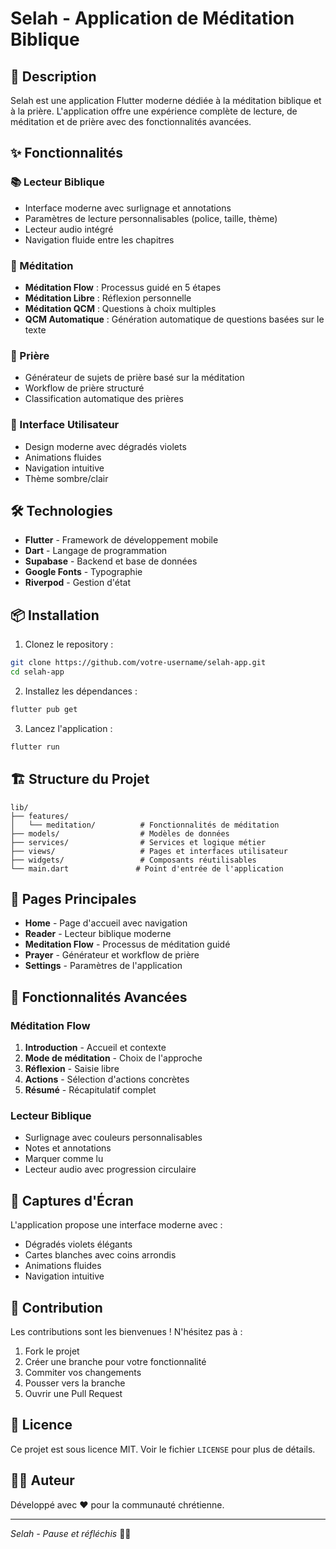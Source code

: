 # Selah - Application de Méditation Biblique

## 📖 Description

Selah est une application Flutter moderne dédiée à la méditation biblique et à la prière. L'application offre une expérience complète de lecture, de méditation et de prière avec des fonctionnalités avancées.

## ✨ Fonctionnalités

### 📚 Lecteur Biblique
- Interface moderne avec surlignage et annotations
- Paramètres de lecture personnalisables (police, taille, thème)
- Lecteur audio intégré
- Navigation fluide entre les chapitres

### 🧘 Méditation
- **Méditation Flow** : Processus guidé en 5 étapes
- **Méditation Libre** : Réflexion personnelle
- **Méditation QCM** : Questions à choix multiples
- **QCM Automatique** : Génération automatique de questions basées sur le texte

### 🙏 Prière
- Générateur de sujets de prière basé sur la méditation
- Workflow de prière structuré
- Classification automatique des prières

### 📱 Interface Utilisateur
- Design moderne avec dégradés violets
- Animations fluides
- Navigation intuitive
- Thème sombre/clair

## 🛠️ Technologies

- **Flutter** - Framework de développement mobile
- **Dart** - Langage de programmation
- **Supabase** - Backend et base de données
- **Google Fonts** - Typographie
- **Riverpod** - Gestion d'état

## 📦 Installation

1. Clonez le repository :
```bash
git clone https://github.com/votre-username/selah-app.git
cd selah-app
```

2. Installez les dépendances :
```bash
flutter pub get
```

3. Lancez l'application :
```bash
flutter run
```

## 🏗️ Structure du Projet

```
lib/
├── features/
│   └── meditation/          # Fonctionnalités de méditation
├── models/                  # Modèles de données
├── services/                # Services et logique métier
├── views/                   # Pages et interfaces utilisateur
├── widgets/                 # Composants réutilisables
└── main.dart               # Point d'entrée de l'application
```

## 🎯 Pages Principales

- **Home** - Page d'accueil avec navigation
- **Reader** - Lecteur biblique moderne
- **Meditation Flow** - Processus de méditation guidé
- **Prayer** - Générateur et workflow de prière
- **Settings** - Paramètres de l'application

## 🚀 Fonctionnalités Avancées

### Méditation Flow
1. **Introduction** - Accueil et contexte
2. **Mode de méditation** - Choix de l'approche
3. **Réflexion** - Saisie libre
4. **Actions** - Sélection d'actions concrètes
5. **Résumé** - Récapitulatif complet

### Lecteur Biblique
- Surlignage avec couleurs personnalisables
- Notes et annotations
- Marquer comme lu
- Lecteur audio avec progression circulaire

## 📱 Captures d'Écran

L'application propose une interface moderne avec :
- Dégradés violets élégants
- Cartes blanches avec coins arrondis
- Animations fluides
- Navigation intuitive

## 🤝 Contribution

Les contributions sont les bienvenues ! N'hésitez pas à :
1. Fork le projet
2. Créer une branche pour votre fonctionnalité
3. Commiter vos changements
4. Pousser vers la branche
5. Ouvrir une Pull Request

## 📄 Licence

Ce projet est sous licence MIT. Voir le fichier `LICENSE` pour plus de détails.

## 👨‍💻 Auteur

Développé avec ❤️ pour la communauté chrétienne.

---

*Selah - Pause et réfléchis* 📖✨